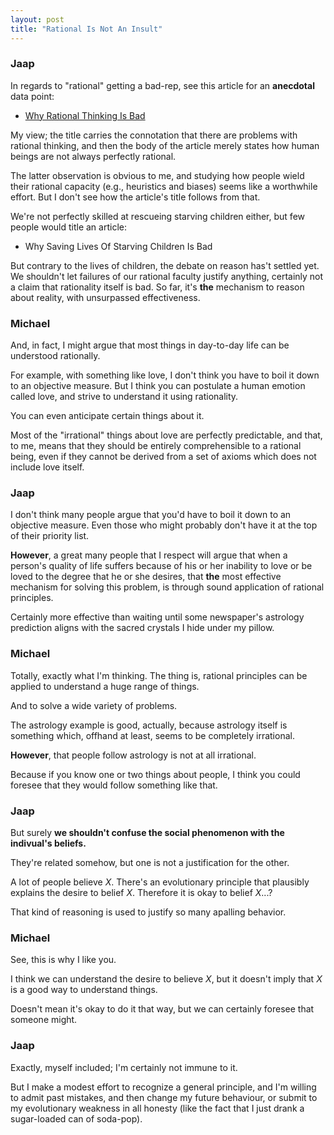 ```yaml
---
layout: post
title: "Rational Is Not An Insult"
---
```


### Jaap
In regards to "rational" getting a bad-rep, see this article for an **anecdotal**
data point:

 * [Why Rational Thinking Is Bad](http://www.huffingtonpost.com/srinivasan-pillay/why-rational-thinking-is_b_183082.html)

My view; the title carries the connotation that there are problems with rational
thinking, and then the body of the article merely states how human beings are not
always perfectly rational.

The latter observation is obvious to me, and studying how people wield their rational
capacity (e.g., heuristics and biases) seems like a worthwhile effort. But I don't
see how the article's title follows from that.

We're not perfectly skilled at rescueing starving children either, but few people would
title an article:

 * Why Saving Lives Of Starving Children Is Bad

But contrary to the lives of children, the debate on reason has't settled yet. We shouldn't let failures of 
our rational faculty justify anything, certainly not a claim that rationality itself is bad. So far, it's **the** 
mechanism to reason about reality, with unsurpassed effectiveness.

### Michael
And, in fact, I might argue that most things in day-to-day life can be understood
rationally.

For example, with something like love, I don't think you have to boil it down to
an objective measure. But I think you can postulate a human emotion called love, and
strive to understand it using rationality.

You can even anticipate certain things about it.

Most of the "irrational" things about love are perfectly predictable, and that,
to me, means that they should be entirely comprehensible to a rational being, even
if they cannot be derived from a set of axioms which does not include love itself.

### Jaap

I don't think many people argue that you'd have to boil it down to an objective measure. Even
those who might probably don't have it at the top of their priority list.

**However**, a great many people that I respect will argue that when a person's quality of
life suffers because of his or her inability to love or be loved to the degree that
he or she desires, that **the** most effective mechanism for solving this problem,
is through sound application of rational principles.

Certainly more effective than waiting until some newspaper's astrology prediction
aligns with the sacred crystals I hide under my pillow.

### Michael
Totally, exactly what I'm thinking. The thing is, rational principles can be applied to understand
a huge range of things.

And to solve a wide variety of problems.

The astrology example is good, actually, because astrology itself is something which,
offhand at least, seems to be completely irrational.

**However**, that people follow astrology is not at all irrational.

Because if you know one or two things about people, I think you could foresee that
they would follow something like that.

### Jaap
But surely **we shouldn't confuse the social phenomenon with the indivual's beliefs.**

They're related somehow, but one is not a justification for the other.

A lot of people believe *X*. There's an evolutionary principle that plausibly 
explains the desire to belief *X*. Therefore it is okay to belief *X*...?

That kind of reasoning is used to justify so many apalling behavior.

### Michael
See, this is why I like you.

I think we can understand the desire to believe *X*, but it doesn't imply that *X* is
a good way to understand things.

Doesn't mean it's okay to do it that way, but we can certainly foresee that someone
might.

### Jaap
Exactly, myself included; I'm certainly not immune to it.

But I make a modest effort to recognize a general principle, and I'm willing to admit
past mistakes, and then change my future behaviour, or submit to my evolutionary
weakness in all honesty (like the fact that I just drank a sugar-loaded can of soda-pop).
